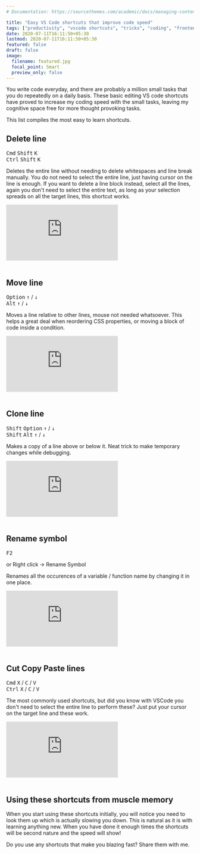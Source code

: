 ```yaml
---
# Documentation: https://sourcethemes.com/academic/docs/managing-content/

title: "Easy VS Code shortcuts that improve code speed"
tags: ["productivity", "vscode shortcuts", "tricks", "coding", "frontend"]
date: 2020-07-11T16:11:50+05:30
lastmod: 2020-07-11T16:11:50+05:30
featured: false
draft: false
image:
  filename: featured.jpg
  focal_point: Smart
  preview_only: false
---
```

You write code everyday, and there are probably a million small tasks that you do repeatedly on a daily basis. These basic editing VS code shortcuts have proved to increase my coding speed with the small tasks, leaving my cognitive space free for more thought provoking tasks.

This list compiles the most easy to learn shortcuts.

## Delete line
<i class="fab fa-apple mx-1" style="width: 25px" aria-label="Apple"></i><kbd>Cmd</kbd> <kbd>Shift</kbd> <kbd>K</kbd><br>
<i class="fab fa-windows mx-1" style="width: 25px" aria-label="Windows"></i><kbd>Ctrl</kbd> <kbd>Shift</kbd> <kbd>K</kbd>

Deletes the entire line without needing to delete whitespaces and line break manually. You do not need to select the entire line, just having cursor on the line is enough. If you want to delete a line block instead, select all the lines, again you don't need to select the entire text, as long as your selection spreads on all the target lines, this shortcut works.

<div class="embed-responsive embed-responsive-16by9">
  <iframe class="embed-responsive-item" src='https://www.youtube.com/embed//M3eagU462PM' frameborder='0' allowfullscreen></iframe>
</div>
<br>

## Move line
<i class="fab fa-apple mx-1" style="width: 25px" aria-label="Apple"></i><kbd>Option</kbd> <kbd>↑</kbd> / <kbd>↓</kbd><br>
<i class="fab fa-windows mx-1" style="width: 25px" aria-label="Windows"></i><kbd>Alt</kbd> <kbd>↑</kbd> / <kbd>↓</kbd>

Moves a line relative to other lines, mouse not needed whatsoever. This helps a great deal when reordering CSS properties, or moving a block of code inside a condition.

<div class="embed-responsive embed-responsive-16by9">
  <iframe class="embed-responsive-item" src="https://www.youtube.com/embed/mSdXi44DB-o" frameborder="0" allow="accelerometer; autoplay; encrypted-media; gyroscope; picture-in-picture" allowfullscreen></iframe>
</div>
<br>

## Clone line
<i class="fab fa-apple mx-1" style="width: 25px" aria-label="Apple"></i><kbd>Shift</kbd> <kbd>Option</kbd> <kbd>↑</kbd> / <kbd>↓</kbd><br>
<i class="fab fa-windows mx-1" style="width: 25px" aria-label="Windows"></i><kbd>Shift</kbd> <kbd>Alt</kbd> <kbd>↑</kbd> / <kbd>↓</kbd>

Makes a copy of a line above or below it. Neat trick to make temporary changes while debugging.

<div class="embed-responsive embed-responsive-16by9">
  <iframe class="embed-responsive-item" src="https://www.youtube.com/embed/OI6235rh-t4" frameborder="0" allow="accelerometer; autoplay; encrypted-media; gyroscope; picture-in-picture" allowfullscreen></iframe>
</div>
<br>

## Rename symbol

<kbd>F2</kbd>

or
Right click -> Rename Symbol

Renames all the occurences of a variable / function name by changing it in one place.

<div class="embed-responsive embed-responsive-16by9">
  <iframe class="embed-responsive-item" src="https://www.youtube.com/embed/JEUDoODvdYU" frameborder="0" allow="accelerometer; autoplay; encrypted-media; gyroscope; picture-in-picture" allowfullscreen></iframe>
</div>
<br>

## Cut Copy Paste lines
<i class="fab fa-apple mx-1" style="width: 25px" aria-label="Apple"></i><kbd>Cmd</kbd> <kbd>X</kbd> / <kbd>C</kbd> / <kbd>V</kbd><br>
<i class="fab fa-windows mx-1" style="width: 25px" aria-label="Windows"></i><kbd>Ctrl</kbd> <kbd>X</kbd> / <kbd>C</kbd> / <kbd>V</kbd>

The most commonly used shortcuts, but did you know with VSCode you don't need to select the entire line to perform these? Just put your cursor on the target line and these work.

<div class="embed-responsive embed-responsive-16by9">
  <iframe class="embed-responsive-item" src="https://www.youtube.com/embed/Av7T1nrzpQM" frameborder="0" allow="accelerometer; autoplay; encrypted-media; gyroscope; picture-in-picture" allowfullscreen></iframe>
</div>
<br>

## Using these shortcuts from muscle memory

When you start using these shortcuts initially, you will notice you need to look them up which is actually slowing you down. This is natural as it is with learning anything new. When you have done it enough times the shortcuts will be second nature and the speed will show!

Do you use any shortcuts that make you blazing fast? Share them with me.
